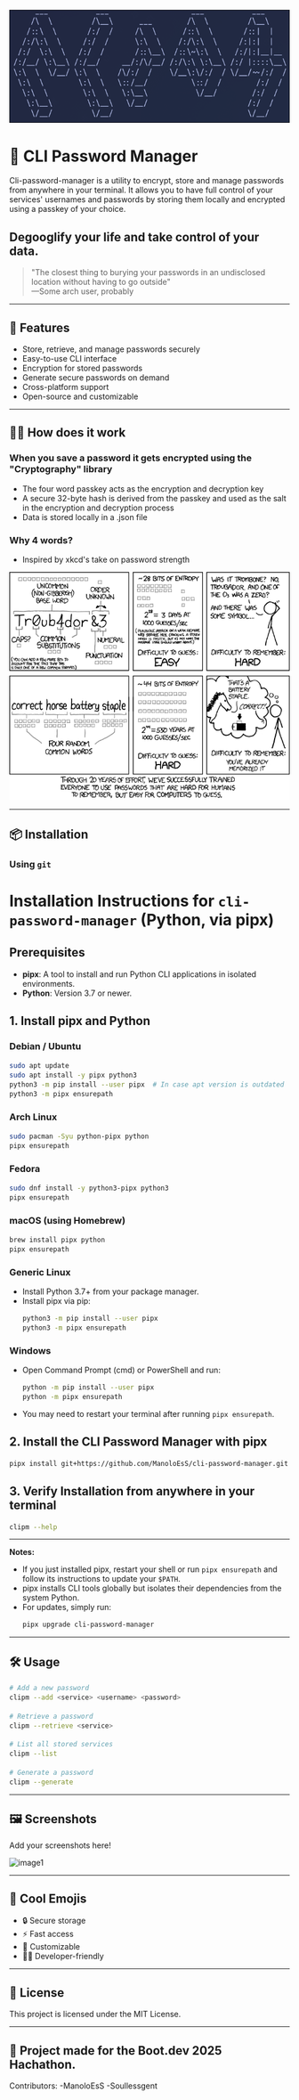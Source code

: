 
![cli-password-manager1](images/2025-07-27-010250_hyprshot.png)
# 🔐 CLI Password Manager

Cli-password-manager is a utility to encrypt, store and manage passwords from anywhere in your terminal. It allows you to have full control of your
services' usernames and passwords by storing them locally and encrypted using a passkey of your choice.

## Degooglify your life and take control of your data.

> "The closest thing to burying your passwords in an undisclosed location without having to go outside"  
> —Some arch user, probably

---

## 🚀 Features

- Store, retrieve, and manage passwords securely
- Easy-to-use CLI interface
- Encryption for stored passwords
- Generate secure passwords on demand
- Cross-platform support
- Open-source and customizable

---

## 🧑‍💻 How does it work

 ### When you save a password it gets encrypted using the "Cryptography" library

- The four word passkey acts as the encryption and decryption key
- A secure 32-byte hash is derived from the passkey and used as the salt in the encryption and decryption process
- Data is stored locally in a .json file

### Why 4 words?

- Inspired by xkcd's take on password strength

![xkcd](images/password_strength.png)

---
## 📦 Installation

### Using `git`

# Installation Instructions for `cli-password-manager` (Python, via pipx)

## Prerequisites

- **pipx**: A tool to install and run Python CLI applications in isolated environments.
- **Python**: Version 3.7 or newer.

## 1. Install pipx and Python

### Debian / Ubuntu
```sh
sudo apt update
sudo apt install -y pipx python3
python3 -m pip install --user pipx  # In case apt version is outdated
python3 -m pipx ensurepath
```

### Arch Linux
```sh
sudo pacman -Syu python-pipx python
pipx ensurepath
```

### Fedora
```sh
sudo dnf install -y python3-pipx python3
pipx ensurepath
```

### macOS (using Homebrew)
```sh
brew install pipx python
pipx ensurepath
```

### Generic Linux
- Install Python 3.7+ from your package manager.
- Install pipx via pip:
  ```sh
  python3 -m pip install --user pipx
  python3 -m pipx ensurepath
  ```

### Windows
- Open Command Prompt (cmd) or PowerShell and run:
  ```sh
  python -m pip install --user pipx
  python -m pipx ensurepath
  ```
- You may need to restart your terminal after running `pipx ensurepath`.

## 2. Install the CLI Password Manager with pipx

```sh
pipx install git+https://github.com/ManoloEsS/cli-password-manager.git
```

## 3. Verify Installation from anywhere in your terminal

```sh
clipm --help
```

---

**Notes:**
- If you just installed pipx, restart your shell or run `pipx ensurepath` and follow its instructions to update your `$PATH`.
- pipx installs CLI tools globally but isolates their dependencies from the system Python.
- For updates, simply run:
  ```sh
  pipx upgrade cli-password-manager
  ```
  
---

## 🛠 Usage

```bash
# Add a new password
clipm --add <service> <username> <password>

# Retrieve a password
clipm --retrieve <service>

# List all stored services
clipm --list

# Generate a password
clipm --generate 
```

---

## 🖼️ Screenshots

Add your screenshots here!

![image1](image1)
<!-- You can rename image1 to your actual file name or add more images as needed -->

---

## 🎉 Cool Emojis

- 🔒 Secure storage
- ⚡ Fast access
- 🌈 Customizable
- 🧑‍💻 Developer-friendly

---


## 📄 License

This project is licensed under the MIT License.

---

## 🙏 Project made for the Boot.dev 2025 Hachathon.

Contributors:
-ManoloEsS
-Soullessgent

